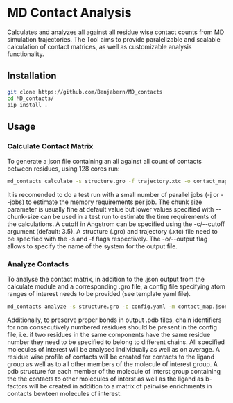 # MD Contact Analysis
Calculates and analyzes all against all residue wise contact counts from MD simulation trajectories. The Tool aims to provide paralelizable and scalable calculation of contact matrices, as well as customizable analysis functionality.

## Installation

```bash
git clone https://github.com/Benjabern/MD_contacts
cd MD_contacts/
pip install .
```

## Usage

### Calculate Contact Matrix
To generate a json file containing an all against all count of contacts between residues, using 128 cores run:

```bash
md_contacts calculate -s structure.gro -f trajectory.xtc -o contact_map.json -j 128
```
It is recomended to do a test run with a small number of parallel jobs (-j or --jobs) to estimate the memory requirements per job. 
The chunk size parameter is usually fine at default value but lower values specified with --chunk-size can be used in a test run to estimate the time requirements of the calculations.
A cutoff in Angstrom can be specified using the -c/--cutoff argument (default: 3.5).
A structure (.gro) and trajectory (.xtc) file need to be specified with the -s and -f flags respectively.
The -o/--output flag allows to specify the name of the system for the output file.

### Analyze Contacts
To analyse the contact matrix, in addition to the .json output from the calculate module and a corresponding .gro file,
a config file specifying atom ranges of interest needs to be provided (see template yaml file). 

```bash
md_contacts analyze -s structure.gro -c config.yaml -m contact_map.json
```
Additionally, to preserve proper bonds in output .pdb files, chain identifiers for non consecutively numbered residues should be present in the config file, i.e. if two residues in the same components have the same residue number they need to be specified to belong to different chains.
All specified molecules of interest will be analysed individually as well as on average. A residue wise profile
of contacts will be created for contacts to the ligand group as well as to all other members of the molecule of interest group.
A pdb structure for each member of the molecule of interst group containing the the contacts to other molecules of interst as well as the ligand as b-factors will be created in addition to a matrix of pairwise enrichments in contacts bewteen molecules of interest.

